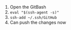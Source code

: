 1. Open the GitBash
2. `eval "$(ssh-agent -s)"`
3. `ssh-add ~/.ssh/GitHub`
4. Can push the changes now